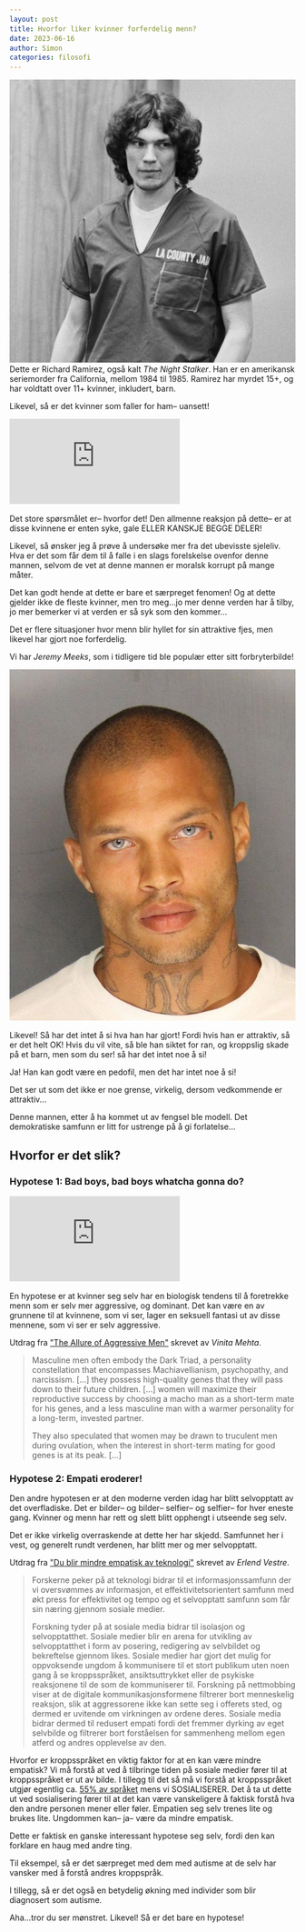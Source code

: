 ```yaml
---
layout: post 
title: Hvorfor liker kvinner forferdelig menn?
date: 2023-06-16
author: Simon
categories: filosofi
---
```

![Richard Ramirez](/assets/images/webp/richard_ramirez.webp)
Dette er Richard Ramirez, også kalt *The Night Stalker*. Han er en amerikansk seriemorder fra California, mellom 1984 til 1985. Ramirez har myrdet 15+, og har voldtatt over 11+ kvinner, inkludert, barn.

Likevel, så er det kvinner som faller for ham– uansett! 

<div class="video-container">
  <iframe src="https://www.youtube-nocookie.com/embed/-Rlm-n3vfVM" frameborder="0" allow="autoplay; encrypted-media" allowfullscreen></iframe>
</div>


Det store spørsmålet er– hvorfor det! Den allmenne reaksjon på dette– er at disse kvinnene er enten syke, gale ELLER KANSKJE BEGGE DELER!

Likevel, så ønsker jeg å prøve å undersøke mer fra det ubevisste sjeleliv. Hva er det som får dem til å falle i en slags forelskelse ovenfor denne mannen, selvom de vet at denne mannen er moralsk korrupt på mange måter.

Det kan godt hende at dette er bare et særpreget fenomen! Og at dette gjelder ikke de fleste kvinner, men tro meg...jo mer denne verden har å tilby, jo mer bemerker vi at verden er så syk som den kommer...

Det er flere situasjoner hvor menn blir hyllet for sin attraktive fjes, men likevel har gjort noe forferdelig. 

Vi har *Jeremy Meeks*, som i tidligere tid ble populær etter sitt forbryterbilde! 

![Jermey Meeks](/assets/images/webp/jermey_meeks.webp)

Likevel! Så har det intet å si hva han har gjort! Fordi hvis han er attraktiv, så er det helt OK! Hvis du vil vite, så ble han siktet for ran, og kroppslig skade på et barn, men som du ser! så har det intet noe å si!

Ja! Han kan godt være en pedofil, men det har intet noe å si! 

Det ser ut som det ikke er noe grense, virkelig, dersom vedkommende er attraktiv...

Denne mannen, etter å ha kommet ut av fengsel ble modell. Det demokratiske samfunn er litt for ustrenge på å gi forlatelse...

## Hvorfor er det slik?

### Hypotese 1: Bad boys, bad boys whatcha gonna do? 

<div class="video-container">
    <iframe src="https://giphy.com/embed/xTiTnpCAmVXsyktfSo" frameBorder="0" allowFullScreen></iframe>
</div>

En hypotese er at kvinner seg selv har en biologisk tendens til å foretrekke menn som er selv mer aggressive, og dominant. Det kan være en av grunnene til at kvinnene, som vi ser, lager en seksuell fantasi ut av disse mennene, som vi ser er selv aggressive. 

Utdrag fra ["The Allure of Aggressive Men"][1] skrevet av *Vinita Mehta*.

> Masculine men often embody the Dark Triad, a personality constellation that encompasses Machiavellianism, psychopathy, and narcissism. [...] they possess high-quality genes that they will pass down to their future children. [...] women will maximize their reproductive success by choosing a macho man as a short-term mate for his genes, and a less masculine man with a warmer personality for a long-term, invested partner. 
>
> They also speculated that women may be drawn to truculent men during ovulation, when the interest in short-term mating for good genes is at its peak. [...]

### Hypotese 2: Empati eroderer!

Den andre hypotesen er at den moderne verden idag har blitt selvopptatt av det overfladiske. Det er bilder– og bilder– selfier– og selfier– for hver eneste gang. Kvinner og menn har rett og slett blitt opphengt i utseende seg selv. 

Det er ikke virkelig overraskende at dette her har skjedd. Samfunnet her i vest, og generelt rundt verdenen, har blitt mer og mer selvopptatt.

Utdrag fra ["Du blir mindre empatisk av teknologi"][2] skrevet av *Erlend Vestre*.

> Forskerne peker på at teknologi bidrar til et informasjonssamfunn der vi oversvømmes av informasjon, et effektivitetsorientert samfunn med økt press for effektivitet og tempo og et selvopptatt samfunn som får sin næring gjennom sosiale medier.
>
> Forskning tyder på at sosiale media bidrar til isolasjon og selvopptatthet. Sosiale medier blir en arena for utvikling av selvopptatthet i form av posering, redigering av selvbildet og bekreftelse gjennom likes. Sosiale medier har gjort det mulig for oppvoksende ungdom å kommunisere til et stort publikum uten noen gang å se kroppsspråket, ansiktsuttrykket eller de psykiske reaksjonene til de som de kommuniserer til. Forskning på nettmobbing viser at de digitale kommunikasjonsformene filtrerer bort menneskelig reaksjon, slik at aggressorene ikke kan sette seg i offerets sted, og dermed er uvitende om virkningen av ordene deres. Sosiale media bidrar dermed til redusert empati fordi det fremmer dyrking av eget selvbilde og filtrerer bort forståelsen for sammenheng mellom egen atferd og andres opplevelse av den.


Hvorfor er kroppsspråket en viktig faktor for at en kan være mindre empatisk? Vi må forstå at ved å tilbringe tiden på sosiale medier fører til at kroppsspråket er ut av bilde. I tillegg til det så må vi forstå at kroppsspråket utgjør egentlig ca. [55% av språket][3] mens vi SOSIALISERER. Det å ta ut dette ut ved sosialisering fører til at det kan være vanskeligere å faktisk forstå hva den andre personen mener eller føler. Empatien seg selv trenes lite og brukes lite. Ungdommen kan– ja– være da mindre empatisk.

Dette er faktisk en ganske interessant hypotese seg selv, fordi den kan forklare en haug med andre ting. 

Til eksempel, så er det særpreget med dem med autisme at de selv har vansker med å forstå andres kroppspråk. 

I tillegg, så er det også en betydelig økning med individer som blir diagnosert som autisme.

Aha...tror du ser mønstret. Likevel! Så er det bare en hypotese!

[1]: https://www.psychologytoday.com/intl/blog/head-games/201305/the-allure-aggressive-men
[2]: https://dagensperspektiv.no/2017/mindre-empatiske-av-teknologi
[3]: https://online.utpb.edu/about-us/articles/communication/how-much-of-communication-is-nonverbal/
